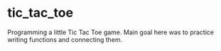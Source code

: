 # tic_tac_toe
Programming a little Tic Tac Toe game.
Main goal here was to practice writing functions and connecting them.
